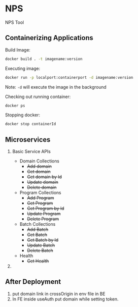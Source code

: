 # NPS

NPS Tool

## Containerizing Applications

Build Image:

```sh
docker build . -t imagename:version
```

Executing image:

```sh
docker run -p localport:containerport -d imagename:version
```

Note: `-d` will execute the image in the background<br/>

Checking out running container:

```sh
docker ps
```

Stopping docker:

```sh
docker stop containerId
```

## Microservices

1. Basic Service APIs

   - Domain Collections
     - ~~Add domain~~
     - ~~Get domain~~
     - ~~Get domain by Id~~
     - ~~Update domain~~
     - ~~Delete domain~~
   - Program Collections
     - ~~Add Program~~
     - ~~Get Program~~
     - ~~Get Program by Id~~
     - ~~Update Program~~
     - ~~Delete Program~~
   - Batch Collections
     - ~~Add Batch~~
     - ~~Get Batch~~
     - ~~Get Batch by Id~~
     - ~~Update Batch~~
     - ~~Delete Batch~~
   - Health
     - ~~Get Health~~

2.

## After Deployment

1. put domain link in crossOrigin in env file in BE
2. In FE inside useAuth put domain while setting token.
